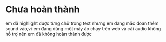 # Chưa hoàn thành

em đã highlight được từng chữ trong text nhưng em đang mắc đoạn thêm sound vào,vì em đang dùng một máy ảo chạy trên web và cái audio không hỗ trợ nên em đã không hoàn thành được
